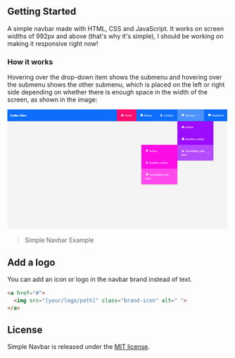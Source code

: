 ## Getting Started
A simple navbar made with HTML, CSS and JavaScript. It works on screen widths of 992px and above (that's why it's simple), I should be working on making it responsive right now!

### How it works
Hovering over the drop-down item shows the submenu and hovering over the submenu shows the other submenu, which is placed on the left or right side depending on whether there is enough space in the width of the screen, as shown in the image:

[![](https://github.com/codexlibra/simple-navbar/blob/master/screenshot/navbar_example.png)](https://github.com/codexlibra/simple-navbar/blob/master/screenshot/example_navbar.png "Simple Navbar Example")

> Simple Navbar Example

## Add a logo
You can add an icon or logo in the navbar brand instead of text.

```html
<a href="#">
  <img src="[your/logo/path]" class="brand-icon" alt=" ">
</a>
```
## License
Simple Navbar is released under the [MIT license](https://github.com/codexlibra/simple-navbar/blob/master/LICENSE).
